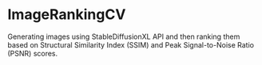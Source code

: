 # ImageRankingCV
Generating images using StableDiffusionXL API and then ranking them based on Structural Similarity Index (SSIM) and Peak Signal-to-Noise Ratio (PSNR) scores.
